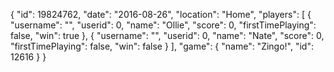 {
  "id": 19824762,
  "date": "2016-08-26",
  "location": "Home",
  "players": [
    {
      "username": "",
      "userid": 0,
      "name": "Ollie",
      "score": 0,
      "firstTimePlaying": false,
      "win": true
    },
    {
      "username": "",
      "userid": 0,
      "name": "Nate",
      "score": 0,
      "firstTimePlaying": false,
      "win": false
    }
  ],
  "game": {
    "name": "Zingo!",
    "id": 12616
  }
}
